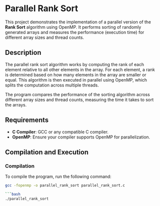 # Parallel Rank Sort

This project demonstrates the implementation of a parallel version of the **Rank Sort** algorithm using OpenMP. It performs sorting of randomly generated arrays and measures the performance (execution time) for different array sizes and thread counts.

## Description

The parallel rank sort algorithm works by computing the rank of each element relative to all other elements in the array. For each element, a rank is determined based on how many elements in the array are smaller or equal. This algorithm is then executed in parallel using OpenMP, which splits the computation across multiple threads.

The program compares the performance of the sorting algorithm across different array sizes and thread counts, measuring the time it takes to sort the arrays.

## Requirements

- **C Compiler**: GCC or any compatible C compiler.
- **OpenMP**: Ensure your compiler supports OpenMP for parallelization.

## Compilation and Execution

### Compilation

To compile the program, run the following command:

```bash
gcc -fopenmp -o parallel_rank_sort parallel_rank_sort.c

```bash
./parallel_rank_sort
